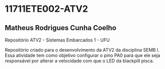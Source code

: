 # 11711ETE002-ATV2
## Matheus Rodrigues Cunha Coelho
Repositório ATV2 - Sistemas Embarcados 1 - UFU

Repositório criado para o desenvolvimento da ATV2 da disciplina SEMB I. 
Essa atividade tem como objetivo configurar o pino PA0 para que ele seja responsável por alterar a velocidade com que o LED da blackpill pisca.